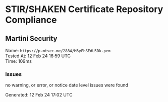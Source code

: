 # STIR/SHAKEN Certificate Repository Compliance

## Martini Security

Name: `https://p.mtsec.me/2884/M3yFhSEdU5Dk.pem`\
Tested At: 12 Feb 24 16:59 UTC\
Time: 109ms

### Issues

no warning, or error, or notice date level issues were found

Generated: 12 Feb 24 17:02 UTC